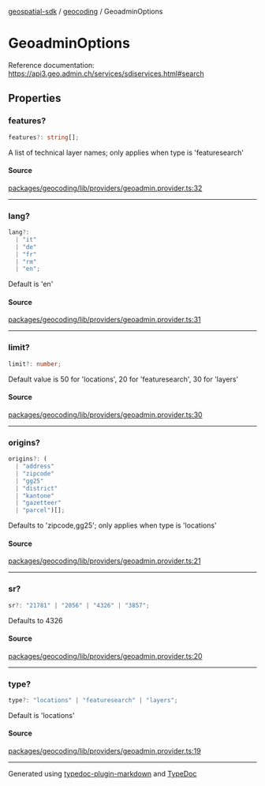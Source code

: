 [geospatial-sdk](../../index.md) / [geocoding](../index.md) / GeoadminOptions

# GeoadminOptions

Reference documentation: https://api3.geo.admin.ch/services/sdiservices.html#search

## Properties

### features?

```ts
features?: string[];
```

A list of technical layer names; only applies when type is 'featuresearch'

#### Source

[packages/geocoding/lib/providers/geoadmin.provider.ts:32](https://github.com/jahow/geospatial-sdk/blob/eda8b4f/packages/geocoding/lib/providers/geoadmin.provider.ts#L32)

---

### lang?

```ts
lang?:
  | "it"
  | "de"
  | "fr"
  | "rm"
  | "en";
```

Default is 'en'

#### Source

[packages/geocoding/lib/providers/geoadmin.provider.ts:31](https://github.com/jahow/geospatial-sdk/blob/eda8b4f/packages/geocoding/lib/providers/geoadmin.provider.ts#L31)

---

### limit?

```ts
limit?: number;
```

Default value is 50 for 'locations', 20 for 'featuresearch', 30 for 'layers'

#### Source

[packages/geocoding/lib/providers/geoadmin.provider.ts:30](https://github.com/jahow/geospatial-sdk/blob/eda8b4f/packages/geocoding/lib/providers/geoadmin.provider.ts#L30)

---

### origins?

```ts
origins?: (
  | "address"
  | "zipcode"
  | "gg25"
  | "district"
  | "kantone"
  | "gazetteer"
  | "parcel")[];
```

Defaults to 'zipcode,gg25'; only applies when type is 'locations'

#### Source

[packages/geocoding/lib/providers/geoadmin.provider.ts:21](https://github.com/jahow/geospatial-sdk/blob/eda8b4f/packages/geocoding/lib/providers/geoadmin.provider.ts#L21)

---

### sr?

```ts
sr?: "21781" | "2056" | "4326" | "3857";
```

Defaults to 4326

#### Source

[packages/geocoding/lib/providers/geoadmin.provider.ts:20](https://github.com/jahow/geospatial-sdk/blob/eda8b4f/packages/geocoding/lib/providers/geoadmin.provider.ts#L20)

---

### type?

```ts
type?: "locations" | "featuresearch" | "layers";
```

Default is 'locations'

#### Source

[packages/geocoding/lib/providers/geoadmin.provider.ts:19](https://github.com/jahow/geospatial-sdk/blob/eda8b4f/packages/geocoding/lib/providers/geoadmin.provider.ts#L19)

---

Generated using [typedoc-plugin-markdown](https://www.npmjs.com/package/typedoc-plugin-markdown) and [TypeDoc](https://typedoc.org/)
